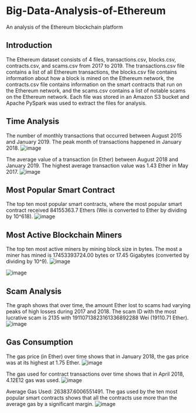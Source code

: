# Big-Data-Analysis-of-Ethereum
An analysis of the Ethereum blockchain platform

## Introduction
The Ethereum dataset consists of 4 files, transactions.csv, blocks.csv, contracts.csv, and scams.csv from 2017 to 2019. The transactions.csv file contains a list of all Ethereum transactions, the blocks.csv file contains information about how a block is mined on the Ethereum network, the contracts.csv file contains information on the smart contracts that run on the Ethereum network, and the scams.csv contains a list of notable scams on the Ethereum network. Each file was stored in an Amazon S3 bucket and Apache PySpark was used to extract the files for analysis.

## Time Analysis
The number of monthly transactions that occurred between August 2015 and January 2019. The peak month of transactions happened in January 2018.
![image](https://github.com/roshan-rm01/Big-Data-Analysis-of-Ethereum/assets/63264453/85a8cd0f-4ecd-4b94-a8c1-67716ecfd805)

The average value of a transaction (in Ether) between August 2018 and January 2019. The highest average transaction value was 1.43 Ether in May 2017.
![image](https://github.com/roshan-rm01/Big-Data-Analysis-of-Ethereum/assets/63264453/247b80bd-c513-49a0-8afd-ae3cc9d6cbac)

## Most Popular Smart Contract
The top ten most popular smart contracts, where the most popular smart contract received 84155363.7 Ethers (Wei is converted to Ether by dividing by 10^618).
![image](https://github.com/roshan-rm01/Big-Data-Analysis-of-Ethereum/assets/63264453/27f70d77-b432-4b0d-b46e-bab94da58f0d)

## Most Active Blockchain Miners
The top ten most active miners by mining block size in bytes. The most a miner has mined is 17453393724.00 bytes or 17.45 Gigabytes (converted by dividing by 10^9). 
![image](https://github.com/roshan-rm01/Big-Data-Analysis-of-Ethereum/assets/63264453/9a63d9ec-4bec-4aee-ac39-3a717581bf65)

![image](https://github.com/roshan-rm01/Big-Data-Analysis-of-Ethereum/assets/63264453/65690101-3911-419e-9d71-4057a34e0d8b)

## Scam Analysis
The graph shows that over time, the amount Ether lost to scams had varying peaks of high losses during 2017 and 2018. The scam ID with the most lucrative scam is 2135 with 19110713823161336892288 Wei (19110.71 Ether).
![image](https://github.com/roshan-rm01/Big-Data-Analysis-of-Ethereum/assets/63264453/ff3d9b8c-90f7-44f3-938c-aefd45855a7c)

## Gas Consumption
The gas price (in Ether) over time shows that in January 2018, the gas price was at its highest at 1.75 Ether.
![image](https://github.com/roshan-rm01/Big-Data-Analysis-of-Ethereum/assets/63264453/6bcad518-270f-4e9d-9036-dfb43f90d145)

The gas used for contract transactions over time shows that in April 2018, 4.12E12 gas was used.
![image](https://github.com/roshan-rm01/Big-Data-Analysis-of-Ethereum/assets/63264453/1796af49-733f-43c0-80a4-8d2139564e1f)

Average Gas Used: 263837.6006551491.
The gas used by the ten most popular smart contracts shows that all the contracts use more than the average gas by a significant margin.
![image](https://github.com/roshan-rm01/Big-Data-Analysis-of-Ethereum/assets/63264453/63dea97e-a533-4fe1-9ff2-d12b518de4d0)
